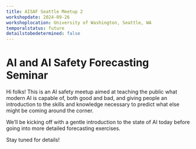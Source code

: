 ```yaml
---
title: AISAF Seattle Meetup 2
workshopdate: 2024-09-26
workshoplocation: University of Washington, Seattle, WA
temporalstatus: future
detailstobedetermined: false
---
```


# AI and AI Safety Forecasting Seminar

Hi folks! This is an AI safety meetup aimed at teaching the public what modern
AI is capable of, both good and bad, and giving people an introduction to the
skills and knowledge necessary to predict what else might be coming around the
corner.

We’ll be kicking off with a gentle introduction to the state of AI today before
going into more detailed forecasting exercises.

Stay tuned for details!

